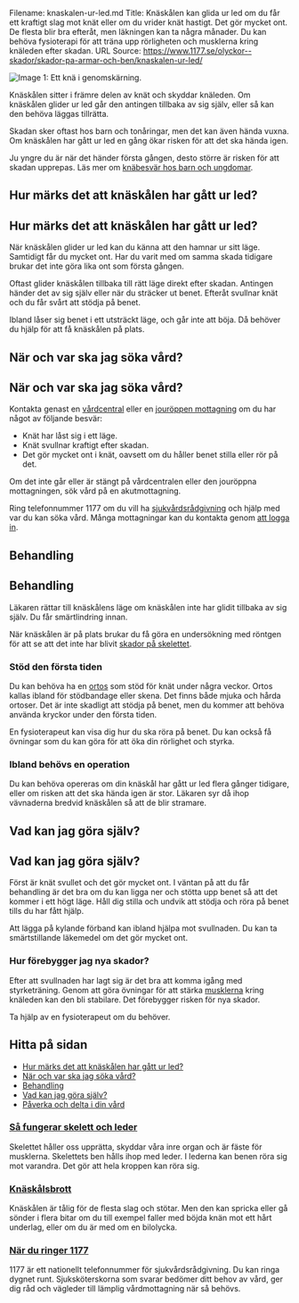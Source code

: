 Filename: knaskalen-ur-led.md
Title: Knäskålen kan glida ur led om du får ett kraftigt slag mot knät eller om du vrider knät hastigt. Det gör mycket ont. De flesta blir bra efteråt, men läkningen kan ta några månader. Du kan behöva fysioterapi för att träna upp rörligheten och musklerna kring knäleden efter skadan.
URL Source: https://www.1177.se/olyckor--skador/skador-pa-armar-och-ben/knaskalen-ur-led/

![Image 1: Ett knä i genomskärning.](https://www.1177.se/globalassets/1177/nationell/media/illustrationer/skelett-och-leder/ben-och-fotter/kna.svg?saved=2021-12-20+02:09)

Knäskålen sitter i främre delen av knät och skyddar knäleden. Om knäskålen glider ur led går den antingen tillbaka av sig själv, eller så kan den behöva läggas tillrätta.

Skadan sker oftast hos barn och tonåringar, men det kan även hända vuxna. Om knäskålen har gått ur led en gång ökar risken för att det ska hända igen.

Ju yngre du är när det händer första gången, desto större är risken för att skadan upprepas. Läs mer om [knäbesvär hos barn och ungdomar](https://www.1177.se/sjukdomar--besvar/skelett-leder-och-muskler/leder/knabesvar-hos-barn-och-tonaringar/).

Hur märks det att knäskålen har gått ur led?
--------------------------------------------

Hur märks det att knäskålen har gått ur led?
--------------------------------------------

När knäskålen glider ur led kan du känna att den hamnar ur sitt läge. Samtidigt får du mycket ont. Har du varit med om samma skada tidigare brukar det inte göra lika ont som första gången.

Oftast glider knäskålen tillbaka till rätt läge direkt efter skadan. Antingen händer det av sig själv eller när du sträcker ut benet. Efteråt svullnar knät och du får svårt att stödja på benet.

Ibland låser sig benet i ett utsträckt läge, och går inte att böja. Då behöver du hjälp för att få knäskålen på plats.

När och var ska jag söka vård?
------------------------------

När och var ska jag söka vård?
------------------------------

Kontakta genast en [vårdcentral](https://www.1177.se/lankbiblioteket/nationella-lankar/1177---lankar/hitta-vard---forinstallda-sok/hitta-vardcentral-nara-mig/) eller en [jouröppen mottagning](https://www.1177.se/lankbiblioteket/nationella-lankar/1177---lankar/hitta-vard---forinstallda-sok/hitta-jourmottagning-nara-mig/) om du har något av följande besvär:

*   Knät har låst sig i ett läge.
*   Knät svullnar kraftigt efter skadan.
*   Det gör mycket ont i knät, oavsett om du håller benet stilla eller rör på det.

Om det inte går eller är stängt på vårdcentralen eller den jouröppna mottagningen, sök vård på en akutmottagning.

Ring telefonnummer 1177 om du vill ha [sjukvårdsrådgivning](https://www.1177.se/om-1177/nar-du-ringer-1177/nar-du-ringer-1177/) och hjälp med var du kan söka vård. Många mottagningar kan du kontakta genom [att logga in](https://www.1177.se/lankbiblioteket/nationella-lankar/1177---lankar/e-tjanster---behallare/e-tjanster---allman-inloggning/).

Behandling
----------

Behandling
----------

Läkaren rättar till knäskålens läge om knäskålen inte har glidit tillbaka av sig själv. Du får smärtlindring innan.

När knäskålen är på plats brukar du få göra en undersökning med röntgen för att se att det inte har blivit [skador på skelettet](https://www.1177.se/olyckor--skador/skador-pa-armar-och-ben/knaskalsbrott/).

### Stöd den första tiden

Du kan behöva ha en [ortos](https://www.1177.se/undersokning-behandling/hjalpmedel/stod-for-skelett-och-leder/ortoser--stod-for-leder-och-skelett/) som stöd för knät under några veckor. Ortos kallas ibland för stödbandage eller skena. Det finns både mjuka och hårda ortoser. Det är inte skadligt att stödja på benet, men du kommer att behöva använda kryckor under den första tiden.

En fysioterapeut kan visa dig hur du ska röra på benet. Du kan också få övningar som du kan göra för att öka din rörlighet och styrka.

### Ibland behövs en operation

Du kan behöva opereras om din knäskål har gått ur led flera gånger tidigare, eller om risken att det ska hända igen är stor. Läkaren syr då ihop vävnaderna bredvid knäskålen så att de blir stramare.

Vad kan jag göra själv?
-----------------------

Vad kan jag göra själv?
-----------------------

Först är knät svullet och det gör mycket ont. I väntan på att du får behandling är det bra om du kan ligga ner och stötta upp benet så att det kommer i ett högt läge. Håll dig stilla och undvik att stödja och röra på benet tills du har fått hjälp.

Att lägga på kylande förband kan ibland hjälpa mot svullnaden. Du kan ta smärtstillande läkemedel om det gör mycket ont.

### Hur förebygger jag nya skador?

Efter att svullnaden har lagt sig är det bra att komma igång med styrketräning. Genom att göra övningar för att stärka [musklerna](https://www.1177.se/liv--halsa/sa-fungerar-kroppen/muskler-och-senor/) kring knäleden kan den bli stabilare. Det förebygger risken för nya skador.

Ta hjälp av en fysioterapeut om du behöver.

Hitta på sidan
--------------

*   [Hur märks det att knäskålen har gått ur led?](https://www.1177.se/olyckor--skador/skador-pa-armar-och-ben/knaskalen-ur-led/#section-12004)
*   [När och var ska jag söka vård?](https://www.1177.se/olyckor--skador/skador-pa-armar-och-ben/knaskalen-ur-led/#section-12005)
*   [Behandling](https://www.1177.se/olyckor--skador/skador-pa-armar-och-ben/knaskalen-ur-led/#section-12006)
*   [Vad kan jag göra själv?](https://www.1177.se/olyckor--skador/skador-pa-armar-och-ben/knaskalen-ur-led/#section-147644)
*   [Påverka och delta i din vård](https://www.1177.se/olyckor--skador/skador-pa-armar-och-ben/knaskalen-ur-led/#section-12007)

### [Så fungerar skelett och leder](https://www.1177.se/liv--halsa/sa-fungerar-kroppen/skelett-och-leder/)

Skelettet håller oss upprätta, skyddar våra inre organ och är fäste för musklerna. Skelettets ben hålls ihop med leder. I lederna kan benen röra sig mot varandra. Det gör att hela kroppen kan röra sig.

### [Knäskålsbrott](https://www.1177.se/olyckor--skador/skador-pa-armar-och-ben/knaskalsbrott/)

Knäskålen är tålig för de flesta slag och stötar. Men den kan spricka eller gå sönder i flera bitar om du till exempel faller med böjda knän mot ett hårt underlag, eller om du är med om en bilolycka.

### [När du ringer 1177](https://www.1177.se/om-1177/nar-du-ringer-1177/nar-du-ringer-1177/)

1177 är ett nationellt telefonnummer för sjukvårdsrådgivning. Du kan ringa dygnet runt. Sjuksköterskorna som svarar bedömer ditt behov av vård, ger dig råd och vägleder till lämplig vårdmottagning när så behövs.